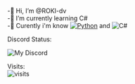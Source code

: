 -👋 Hi, I’m @ROKI-dv   
-🌱 I’m currently learning C#   
-🧠 Curently i'm know <a href="https://pythontutor.ru/"><img src="https://img.shields.io/badge/Python-0000FF?style=flat&logo=Python&logoColor=white" alt="Python"/></a> and ![C#](https://img.shields.io/badge/c%23-%23239120.svg?style=for-the-badge&logo=csharp&logoColor=white)
    
   
Discord Status:

![My Discord](https://discord-readme-badge.vercel.app/api?id=736921691296497704)
  
Visits:  
![visits](https://count.getloli.com/get/@ROKI-dv?theme=gelbooru)
<!---
ROKI-dv/ROKI-dv is a ✨ special ✨ repository because its `README.md` (this file) appears on your GitHub profile.
You can click the Preview link to take a look at your changes.
--->
